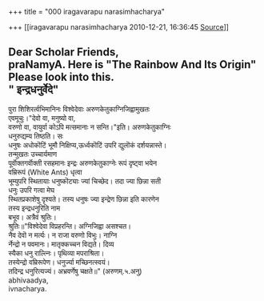 +++
title = "000 iragavarapu narasimhacharya"

+++
[[iragavarapu narasimhacharya	2010-12-21, 16:36:45 [Source](https://groups.google.com/g/bvparishat/c/L1L1oqKSJhs)]]



Dear Scholar Friends,  
praNamyA. Here is "The Rainbow And Its Origin" Please look into this.  
" इन्द्रधनुर्वेदे"  
-----------  
पुरा शिशिरर्त्वभिमानिनः विश्वेदेवाः अरुणकेतुकाग्निजिह्वामुखतः  
एवमूचुः।"देवो वा, मनुष्यो वा,  
वरुणो वा, वायुर्वा कोऽपि मत्समानाः न सन्ति।"इति। अरुणकेतुकाग्निः  
धनुरुद्यम्य तिष्ठति। सः  
धनुषः अधोकॊटिं भूमौ निक्षिप्य,ऊर्ध्वकॊटिं उपरि द्युलॊकं दर्शयन्नास्ते।  
तन्मुखतः उच्चार्यमाण  
पूर्वॊक्तगर्वॊक्ती रसहमानः इन्द्रः अरुणकेतुकाग्नेः रूपं दृष्ट्वा भयेन  
वम्रिरूपं (White Ants) धृत्वा  
भूम्युपरि स्थितायाः धनुष्कॊट्याः ज्यां चिच्छेद। तदा ज्या छिन्ना सती  
धनुः उपरि गत्वा मेघ  
स्थितप्रकाशेषु दृश्यते। तस्य धनुषः ज्या इन्द्रेण छिन्ना इति कारणेन  
तस्य इन्द्रधनुरिति नाम  
बभूव। अत्रैवं श्रुतिः।  
श्रुतिः॥"विश्वेदेवा विप्रहरन्ति। अग्निजिह्वा असश्चत।  
नैव देवॊ न मर्त्यः। न राजा वरुणो विभुः। नाग्नि  
र्नेन्द्रो न पवमानः। मातृक्कच्चन विद्यते। दिव्य  
स्यैका धनु राल्त्निः। पृथिव्या मपराश्रिता।  
तस्येन्द्रो वम्रिरूपेण। धनुर्ज्या मच्छिनत्स्वयं।  
तदिन्द्र धनुरित्यज्यं। अभ्रवर्णेषु चक्षते॥" (अरुणम्.५.अनु)  
abhivaadya,  
ivnacharya.  

